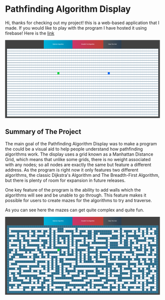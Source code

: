 # Pathfinding Algorithm Display

Hi, thanks for checking out my project! this is a web-based application that I made. 
If you would like to play with the program I have hosted it using firebase! Here is the [link](https://pathfinding-algorithm-display.web.app/)


![Image of Empyty Grid](https://github.com/RyanCartularo/Pathfinding-Algorithm-Display/blob/main/images/Empty%20Grid%20Picture.PNG)

## Summary of The Project

The main goal of the Pathfinding Algorithm Display was to make a program the could be a visual aid to help people understand how pathfinding algorithms work.
The display uses a grid known as a Manhattan Distance Grid, which means that unlike some grids, there is no weight associated with any nodes; so all nodes are exactly
the same but feature a different address.
As the program is right now it only features two different algorithms, the classic Dijkstra's Algorithm and The Breadth-First Algorithm, but there is plenty of room for expansion
in future releases.

One key feature of the program is the ability to add walls which the algorithms will see and be unable to go through. This feature makes it possible for users to create mazes
for the algorithms to try and traverse.

As you can see here the mazes can get quite complex and quite fun.

![Image of Maze Grid](https://github.com/RyanCartularo/Pathfinding-Algorithm-Display/blob/main/images/Complext%20Maze%20Picture.PNG)
